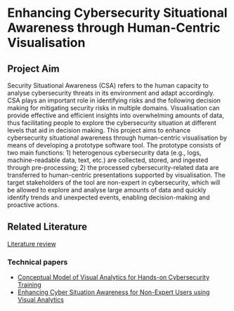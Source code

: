 # Enhancing Cybersecurity Situational Awareness through Human-Centric Visualisation

## Project Aim

Security Situational Awareness (CSA) refers to the human capacity to analyse cybersecurity threats in its environment and adapt accordingly. CSA plays an important role in identifying risks and the following decision making for mitigating security risks in multiple domains. Visualisation can provide effective and efficient insights into overwhelming amounts of data, thus facilitating people to explore the cybersecurity situation at different levels that aid in decision making. This project aims to enhance cybersecurity situational awareness through human-centric visualisation by means of developing a prototype software tool. The prototype consists of two main functions: 1) heterogenous cybersecurity data (e.g., logs, machine-readable data, text, etc.) are collected, stored, and ingested through pre-processing; 2) the processed cybersecurity-related data are transferred to human-centric presentations supported by visualisation. The target stakeholders of the tool are non-expert in cybersecurity, which will be allowed to explore and analyse large amounts of data and quickly identify trends and unexpected events, enabling decision-making and proactive actions. 

## Related Literature

[Literature review](https://ieeexplore.ieee.org/stamp/stamp.jsp?arnumber=9782400)

### Technical papers

- [Conceptual Model of Visual Analytics for Hands-on Cybersecurity Training](https://ieeexplore.ieee.org/stamp/stamp.jsp?tp=&arnumber=9018081)
- [Enhancing Cyber Situation Awareness for Non-Expert Users using Visual Analytics](https://uwe-repository.worktribe.com/preview/920729/cybersa_final.pdf)

